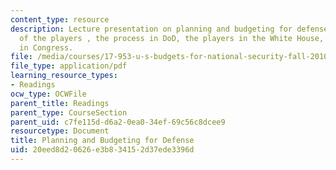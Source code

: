 ```yaml
---
content_type: resource
description: Lecture presentation on planning and budgeting for defense, an overview
  of the players , the process in DoD, the players in the White House, and the process
  in Congress.
file: /media/courses/17-953-u-s-budgets-for-national-security-fall-2010/20eed8d20626e3b834152d37ede3396d_MIT17_953F10_Defense_Plan.pdf
file_type: application/pdf
learning_resource_types:
- Readings
ocw_type: OCWFile
parent_title: Readings
parent_type: CourseSection
parent_uid: c7fe115d-d6a2-0ea0-34ef-69c56c8dcee9
resourcetype: Document
title: Planning and Budgeting for Defense
uid: 20eed8d2-0626-e3b8-3415-2d37ede3396d
---
```

